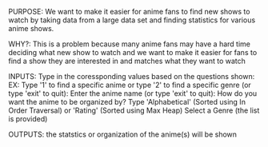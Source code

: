 PURPOSE:
    We want to make it easier for anime fans to find new shows to watch by taking data from a large data set and 
    finding statistics for various anime shows.

WHY?:
    This is a problem because many anime fans may have a hard time deciding what new show to watch and we want to make it 
    easier for fans to find a show they are interested in and matches what they want to watch

INPUTS:
Type in the coressponding values based on the questions shown:
EX:
    Type '1' to find a specific anime or type '2' to find a specific genre (or type 'exit' to quit):
    Enter the anime name (or type 'exit' to quit):
    How do you want the anime to be organized by? Type 'Alphabetical' (Sorted using In Order Traversal) or 'Rating' (Sorted
    using Max Heap)
    Select a Genre (the list is provided)

OUTPUTS:
the statstics or organization of the anime(s) will be shown